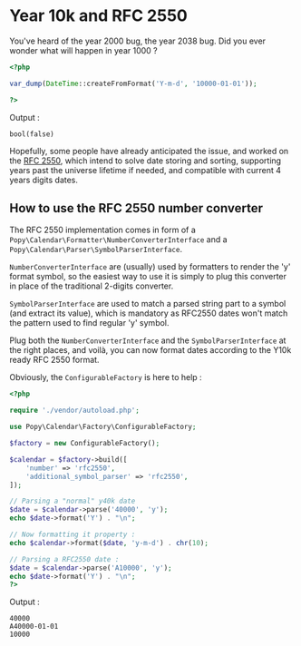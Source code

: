 Year 10k and RFC 2550
=====================

You've heard of the year 2000 bug, the year 2038 bug. Did you ever wonder what will happen in year 1000 ?

```php
<?php

var_dump(DateTime::createFromFormat('Y-m-d', '10000-01-01'));

?>
```

Output : 
```
bool(false)
```

Hopefully, some people have already anticipated the issue, and worked on the [RFC 2550](https://tools.ietf.org/html/rfc2550),
which intend to solve date storing and sorting, supporting years past the universe lifetime if needed, and compatible
with current 4 years digits dates.

How to use the RFC 2550 number converter
----------------------------------------

The RFC 2550 implementation comes in form of a ```Popy\Calendar\Formatter\NumberConverterInterface``` and a
```Popy\Calendar\Parser\SymbolParserInterface```.

```NumberConverterInterface``` are (usually) used by formatters to render the 'y' format symbol, so the easiest way to use it is simply to plug this
converter in place of the traditional 2-digits converter.

```SymbolParserInterface``` are used to match a parsed string part to a symbol (and extract its value), which is mandatory as RFC2550 dates won't
match the pattern used to find regular 'y' symbol.

Plug both the ```NumberConverterInterface``` and the ```SymbolParserInterface``` at the right places, and voilà, you can now format dates according to the
Y10k ready RFC 2550 format.

Obviously, the ```ConfigurableFactory``` is here to help :


```php
<?php

require './vendor/autoload.php';

use Popy\Calendar\Factory\ConfigurableFactory;

$factory = new ConfigurableFactory();

$calendar = $factory->build([
    'number' => 'rfc2550',
    'additional_symbol_parser' => 'rfc2550',
]);

// Parsing a "normal" y40k date
$date = $calendar->parse('40000', 'y');
echo $date->format('Y') . "\n";

// Now formatting it property :
echo $calendar->format($date, 'y-m-d') . chr(10);

// Parsing a RFC2550 date :
$date = $calendar->parse('A10000', 'y');
echo $date->format('Y') . "\n";
?>
```

Output : 
```
40000
A40000-01-01
10000
```
